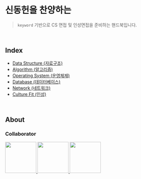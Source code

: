 # 신동헌을 찬양하는 

> `keyword` 기반으로 CS 면접 및 인성면접을 준비하는 핸드북입니다.

<br>

## Index

- [Data Structure (자료구조)](./data-structure/README.md)
- [Algorithm (알고리즘)](./algorithm/README.md)
- [Operating System (운영체제)]()
- [Database (데이터베이스)]()
- [Network (네트워크)]()
- [Culture Fit (인성)]()


<br>

## About

### Collaborator

<p>
<a href="https://github.com/bepyan">
  <img src="https://github.com/bepyan.png" width="100">
</a>
<a href="https://github.com/ondal1997">
  <img src="https://github.com/ondal1997.png" width="100">
</a>
<a href="https://github.com/RokwonK">
  <img src="https://github.com/RokwonK.png" width="100">
</a>
</p>
